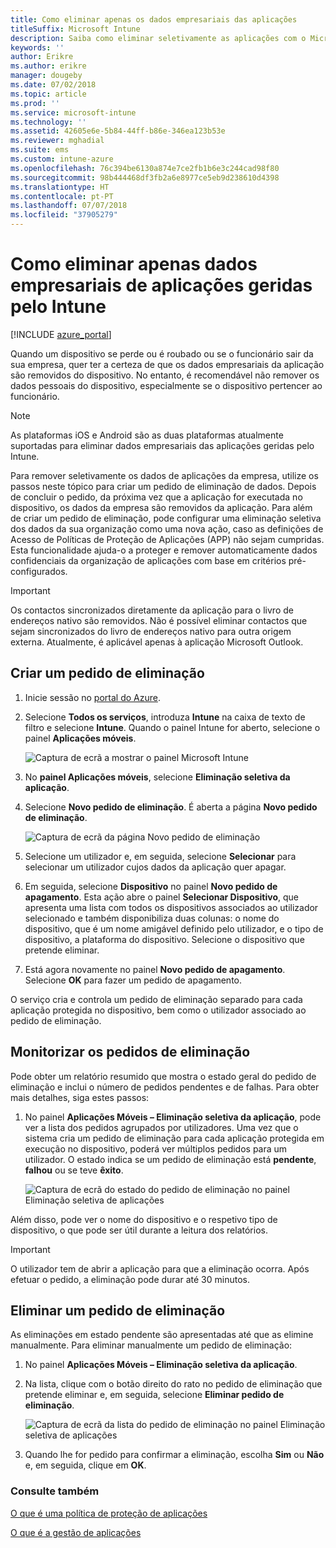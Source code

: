 ```yaml
---
title: Como eliminar apenas os dados empresariais das aplicações
titleSuffix: Microsoft Intune
description: Saiba como eliminar seletivamente as aplicações com o Microsoft Intune.
keywords: ''
author: Erikre
ms.author: erikre
manager: dougeby
ms.date: 07/02/2018
ms.topic: article
ms.prod: ''
ms.service: microsoft-intune
ms.technology: ''
ms.assetid: 42605e6e-5b84-44ff-b86e-346ea123b53e
ms.reviewer: mghadial
ms.suite: ems
ms.custom: intune-azure
ms.openlocfilehash: 76c394be6130a874e7ce2fb1b6e3c244cad98f80
ms.sourcegitcommit: 98b444468df3fb2a6e8977ce5eb9d238610d4398
ms.translationtype: HT
ms.contentlocale: pt-PT
ms.lasthandoff: 07/07/2018
ms.locfileid: "37905279"
---
```

# <a name="how-to-wipe-only-corporate-data-from-intune-managed-apps"></a>Como eliminar apenas dados empresariais de aplicações geridas pelo Intune

[!INCLUDE [azure_portal](./includes/azure_portal.md)]

Quando um dispositivo se perde ou é roubado ou se o funcionário sair da sua empresa, quer ter a certeza de que os dados empresariais da aplicação são removidos do dispositivo. No entanto, é recomendável não remover os dados pessoais do dispositivo, especialmente se o dispositivo pertencer ao funcionário.

>[!NOTE]
> As plataformas iOS e Android são as duas plataformas atualmente suportadas para eliminar dados empresariais das aplicações geridas pelo Intune.

Para remover seletivamente os dados de aplicações da empresa, utilize os passos neste tópico para criar um pedido de eliminação de dados. Depois de concluir o pedido, da próxima vez que a aplicação for executada no dispositivo, os dados da empresa são removidos da aplicação. Para além de criar um pedido de eliminação, pode configurar uma eliminação seletiva dos dados da sua organização como uma nova ação, caso as definições de Acesso de Políticas de Proteção de Aplicações (APP) não sejam cumpridas. Esta funcionalidade ajuda-o a proteger e remover automaticamente dados confidenciais da organização de aplicações com base em critérios pré-configurados.

>[!IMPORTANT]
> Os contactos sincronizados diretamente da aplicação para o livro de endereços nativo são removidos. Não é possível eliminar contactos que sejam sincronizados do livro de endereços nativo para outra origem externa. Atualmente, é aplicável apenas à aplicação Microsoft Outlook.

## <a name="create-a-wipe-request"></a>Criar um pedido de eliminação

1.  Inicie sessão no [portal do Azure](https://portal.azure.com).

2.  Selecione **Todos os serviços**, introduza **Intune** na caixa de texto de filtro e selecione **Intune**. Quando o painel Intune for aberto, selecione o painel **Aplicações móveis**.

    ![Captura de ecrã a mostrar o painel Microsoft Intune](./media/apps-selective-wipe01.png)

3.  No **painel Aplicações móveis**, selecione **Eliminação seletiva da aplicação**.

4.  Selecione **Novo pedido de eliminação**. É aberta a página **Novo pedido de eliminação**.

    ![Captura de ecrã da página Novo pedido de eliminação](./media/AzurePortal_MAM_NewWipeRequest.png)

5.  Selecione um utilizador e, em seguida, selecione **Selecionar** para selecionar um utilizador cujos dados da aplicação quer apagar.

6.  Em seguida, selecione **Dispositivo** no painel **Novo pedido de apagamento**. Esta ação abre o painel **Selecionar Dispositivo**, que apresenta uma lista com todos os dispositivos associados ao utilizador selecionado e também disponibiliza duas colunas: o nome do dispositivo, que é um nome amigável definido pelo utilizador, e o tipo de dispositivo, a plataforma do dispositivo. Selecione o dispositivo que pretende eliminar.

7.  Está agora novamente no painel **Novo pedido de apagamento**. Selecione **OK** para fazer um pedido de apagamento.

O serviço cria e controla um pedido de eliminação separado para cada aplicação protegida no dispositivo, bem como o utilizador associado ao pedido de eliminação.

## <a name="monitor-your-wipe-requests"></a>Monitorizar os pedidos de eliminação

Pode obter um relatório resumido que mostra o estado geral do pedido de eliminação e inclui o número de pedidos pendentes e de falhas. Para obter mais detalhes, siga estes passos:

1.  No painel **Aplicações Móveis – Eliminação seletiva da aplicação**, pode ver a lista dos pedidos agrupados por utilizadores. Uma vez que o sistema cria um pedido de eliminação para cada aplicação protegida em execução no dispositivo, poderá ver múltiplos pedidos para um utilizador. O estado indica se um pedido de eliminação está **pendente**, **falhou** ou se teve **êxito**.

    ![Captura de ecrã do estado do pedido de eliminação no painel Eliminação seletiva de aplicações](./media/wipe-request-status-1.png)

Além disso, pode ver o nome do dispositivo e o respetivo tipo de dispositivo, o que pode ser útil durante a leitura dos relatórios.

>[!IMPORTANT]
> O utilizador tem de abrir a aplicação para que a eliminação ocorra. Após efetuar o pedido, a eliminação pode durar até 30 minutos.

## <a name="delete-a-wipe-request"></a>Eliminar um pedido de eliminação

As eliminações em estado pendente são apresentadas até que as elimine manualmente. Para eliminar manualmente um pedido de eliminação:

1.  No painel **Aplicações Móveis – Eliminação seletiva da aplicação**.

2.  Na lista, clique com o botão direito do rato no pedido de eliminação que pretende eliminar e, em seguida, selecione **Eliminar pedido de eliminação**.

    ![Captura de ecrã da lista do pedido de eliminação no painel Eliminação seletiva de aplicações](./media/delete-wipe-request.png)

3.  Quando lhe for pedido para confirmar a eliminação, escolha **Sim** ou **Não** e, em seguida, clique em **OK**.

### <a name="see-also"></a>Consulte também
[O que é uma política de proteção de aplicações](app-protection-policy.md)

[O que é a gestão de aplicações](app-management.md)
